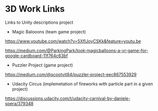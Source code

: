 # 3D Work Links
Links to Unity descriptions project

- Magic Balooons (team game project)

https://www.youtube.com/watch?v=5XfIJoyCSKk&feature=youtu.be

https://medium.com/@ParkingPark/look-magicballoons-a-vr-game-for-google-cardboard-11f764c63bf

- Puzzler Project (game project)

https://medium.com/@scootyit84/puzzler-project-eec867553929


- Udacity Circus (implemetation of fireworks with particle part in a given project)

https://discussions.udacity.com/t/udacity-carnival-by-daniele-spera/379348
